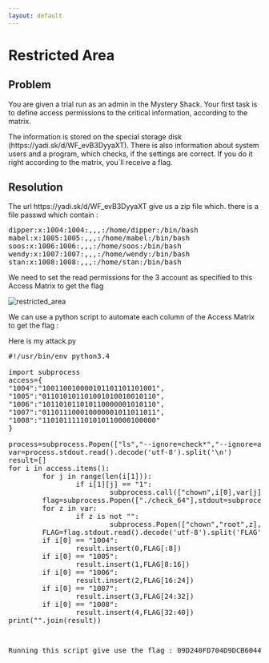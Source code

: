 ```yaml
---
layout: default
---
```


<h1>Restricted Area</h1>
<h2>Problem</h2>
<p>You are given a trial run as an admin in the Mystery Shack.
Your first task is to define access permissions to the critical information, according to the matrix.</p>

<p>The information is stored on the special storage disk (https://yadi.sk/d/WF_evB3DyyaXT). There is also information about system users and a program, which checks, if the settings are correct. If you do it right according to the matrix, you`ll receive a flag.</p>

<h2>Resolution</h2>

<p>The url https://yadi.sk/d/WF_evB3DyyaXT give us a zip file which.
there is a file passwd which contain :</p>
<pre class="code">
dipper:x:1004:1004:,,,:/home/dipper:/bin/bash
mabel:x:1005:1005:,,,:/home/mabel:/bin/bash
soos:x:1006:1006:,,,:/home/soos:/bin/bash
wendy:x:1007:1007:,,,:/home/wendy:/bin/bash
stan:x:1008:1008:,,,:/home/stan:/bin/bash
</pre>

<p>We need to set the read permissions for the 3 account as specified to this Access Matrix to get  the flag</p>
<img src="{{ site.baseurl}}/img/restricted_area.png" alt="restricted_area">

<p>We can use a python script to automate each column of the Access Matrix to get the flag :

Here is my attack.py</p>
<pre class="code">
#!/usr/bin/env python3.4

import subprocess
access={
"1004":"100110010000101101101101001",
"1005":"011010101101001010010010110",
"1006":"101101011010110000001010110",
"1007":"011011100010000001011011011",
"1008":"110101111101010110000100000"
}

process=subprocess.Popen(["ls","--ignore=check*","--ignore=attack*","--ignore=passwd","--ignore=lost*"],stdout=subprocess.PIPE)
var=process.stdout.read().decode('utf-8').split('\n')
result=[]
for i in access.items():
        for j in range(len(i[1])):
                if i[1][j] == "1":
                        subprocess.call(["chown",i[0],var[j]],stdout=subprocess.PIPE)
        flag=subprocess.Popen(["./check_64"],stdout=subprocess.PIPE)
        for z in var:
                if z is not "":
                        subprocess.Popen(["chown","root",z],stdout=subprocess.PIPE)
        FLAG=flag.stdout.read().decode('utf-8').split('FLAG')[1][2:]
        if i[0] == "1004":
                result.insert(0,FLAG[:8])
        if i[0] == "1005":
                result.insert(1,FLAG[8:16])
        if i[0] == "1006":
                result.insert(2,FLAG[16:24])
        if i[0] == "1007":
                result.insert(3,FLAG[24:32])
        if i[0] == "1008":
                result.insert(4,FLAG[32:40])
print("".join(result))
<pre>

<p>Running this script give use the flag : 09D240FD704D9DCB60442F6CD3F45E47F0344B0D </p>
